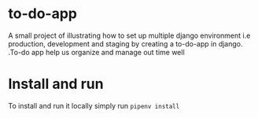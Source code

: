 # to-do-app
A small project of illustrating how to set up multiple django environment i.e production, development and staging by
creating a to-do-app in django.
.To-do app help us organize and manage out time well
# Install and run
To install and run it locally simply run
`pipenv install`
